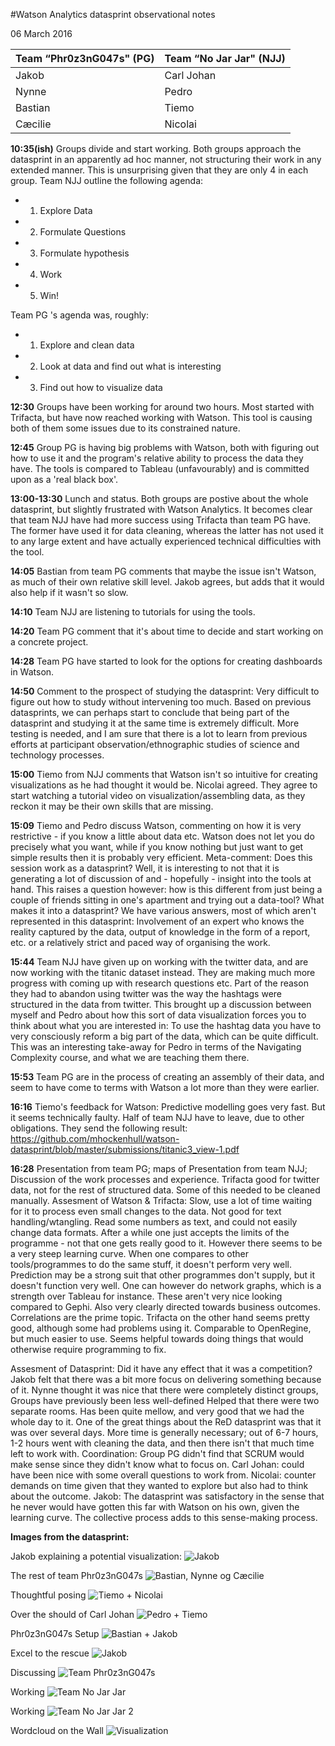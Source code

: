 #Watson Analytics datasprint observational notes

06 March 2016  

Team “Phr0z3nG047s" (PG) | Team “No Jar Jar" (NJJ)
-------- | --------
Jakob | Carl Johan
Nynne | Pedro
Bastian | Tiemo
Cæcilie | Nicolai

**10:35(ish)**
Groups divide and start working. Both groups approach the datasprint in an apparently ad hoc manner, not structuring their work 
in any extended manner. This is unsurprising given that they are only 4 in each group. Team NJJ outline the following agenda:
- 1. Explore Data
- 2. Formulate Questions
- 3. Formulate hypothesis
- 4. Work
- 5. Win!

Team PG 's agenda was, roughly:
- 1. Explore and clean data
- 2. Look at data and find out what is interesting
- 3. Find out how to visualize data

**12:30**
Groups have been working for around two hours. Most started with Trifacta, but have now reached working with Watson. 
This tool is causing both of them some issues due to its constrained nature. 

**12:45**
Group PG is having big problems with Watson, both with figuring out how to use it and the program's relative ability to process the data 
they have. The tools is compared to Tableau (unfavourably) and is committed upon as a 'real black box'. 

**13:00-13:30**
Lunch and status. Both groups are postive about the whole datasprint, but slightly frustrated with Watson Analytics. It becomes clear that 
team NJJ have had more success using Trifacta than team PG have. The former have used it for data cleaning, whereas the latter has not used
it to any large extent and have actually experienced technical difficulties with the tool. 

**14:05**
Bastian from team PG comments that maybe the issue isn't Watson, as much of their own relative skill level. Jakob agrees, but adds 
that it would also help if it wasn't so slow. 

**14:10**
Team NJJ are listening to tutorials for using the tools. 

**14:20**
Team PG comment that it's about time to decide and start working on a concrete project.

**14:28**
Team PG have started to look for the options for creating dashboards in Watson. 

**14:50**
Comment to the prospect of studying the datasprint: Very difficult to figure out how to study without intervening too much. Based on previous datasprints, we can perhaps start to conclude that being part of the datasprint and studying it at the same time is extremely difficult. More testing is needed, and I am sure that there is a lot to learn from previous efforts at participant observation/ethnographic studies of science and technology processes. 

**15:00**
Tiemo from NJJ comments that Watson isn't so intuitive for creating visualizations as he had thought it would be. Nicolai agreed. They agree to start watching a tutorial video on visualization/assembling data, as they reckon it may be their own skills that are missing. 

**15:09**
Tiemo and Pedro discuss Watson, commenting on how it is very restrictive - if you know a little about data etc. Watson does not let you do precisely what you want, while if you know nothing but just want to get simple results then it is probably very efficient. 
Meta-comment: Does this session work as a datasprint? Well, it is interesting to not that it is generating a lot of discussion of and - hopefully - insight into the tools at hand. This raises a question however: how is this different from just being a couple of friends sitting in one's apartment and trying out a data-tool? What makes it into a datasprint? We have various answers, most of which aren't represented in this datasprint: Involvement of an expert who knows the reality captured by the data, output of knowledge in the form of a report, etc. or a relatively strict and paced way of organising the work. 

**15:44**
Team NJJ have given up on working with the twitter data, and are now working with the titanic dataset instead. They are making much more progress with coming up with research questions etc. Part of the reason they had to abandon using twitter was the way the hashtags were structured in the data from twitter. This brought up a discussion between myself and Pedro about how this sort of data visualization forces you to think about what you are interested in: To use the hashtag data you have to very consciously reform a big part of the data, which can be quite difficult. This was an interesting take-away for Pedro in terms of the Navigating Complexity course, and what we are teaching them there. 

**15:53**
Team PG are in the process of creating an assembly of their data, and seem to have come to terms with Watson a lot more than they were earlier. 

**16:16**
Tiemo's feedback for Watson: Predictive modelling goes very fast. But it seems technically faulty. Half of team NJJ have to leave, due to other obligations. They send the following result: 
https://github.com/mhockenhull/watson-datasprint/blob/master/submissions/titanic3_view-1.pdf

**16:28**
Presentation from team PG; maps of 
Presentation from team NJJ; 
Discussion of the work processes and experience. Trifacta good for twitter data, not for the rest of structured data. Some of this needed to be cleaned manually. 
Assesment of Watson & Trifacta: Slow, use a lot of time waiting for it to process even small changes to the data. Not good for text handling/wtangling. Read some numbers as text, and could not easily change data formats. After a while one just accepts the limits of the programme - not that one gets really good to it. However there seems to be a very steep learning curve. When one compares to other tools/programmes to do the same stuff, it doesn't perform very well. Prediction may be a strong suit that other programmes don't supply, but it doesn't function very well. One can however do network graphs, which is a strength over Tableau for instance. These aren't very nice looking compared to Gephi. Also very clearly directed towards business outcomes. Correlations are the prime topic. 
Trifacta on the other hand seems pretty good, although some had problems using it. Comparable to OpenRegine, but much easier to use. Seems helpful towards doing things that would otherwise require programming to fix. 

Assesment of Datasprint: Did it have any effect that it was a competition? Jakob felt that there was a bit more focus on delivering something because of it. Nynne thought it was nice that there were completely distinct groups, Groups have previously been less well-defined Helped that there were two separate rooms. Has been quite mellow, and very good that we had the whole day to it. One of the great things about the ReD datasprint was that it was over several days. More time is generally necessary; out of 6-7 hours, 1-2 hours went with cleaning the data, and then there isn't that much time left to work with. Coordination: Group PG didn't find that SCRUM would make sense since they didn't know what to focus on. Carl Johan: could have been nice with some overall questions to work from. Nicolai: counter demands on time given that they wanted to explore but also had to think about the outcome. Jakob: The datasprint was satisfactory in the sense that he never would have gotten this far with Watson on his own, given the learning curve. The collective process adds to this sense-making process. 

**Images from the datasprint:**

Jakob explaining a potential visualization:
![Jakob](/images/DSC_0101.JPG)

The rest of team Phr0z3nG047s
![Bastian, Nynne og Cæcilie](/images/DSC_0102.JPG)

Thoughtful posing
![Tiemo + Nicolai](/images/DSC_0103.JPG)

Over the should of Carl Johan
![Pedro + Tiemo](/images/DSC_0104.JPG)

Phr0z3nG047s Setup
![Bastian + Jakob](/images/DSC_0105.JPG)

Excel to the rescue
![Jakob](/images/DSC_0107.JPG)

Discussing
![Team Phr0z3nG047s](/images/DSC_0108.JPG)

Working
![Team No Jar Jar](/images/DSC_0109.JPG)

Working
![Team No Jar Jar 2](/images/DSC_0110.JPG)

Wordcloud on the Wall
![Visualization](/images/DSC_0111.JPG)

